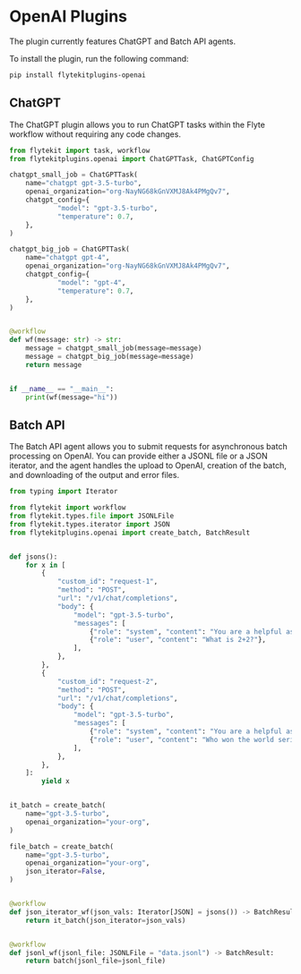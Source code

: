 # OpenAI Plugins

The plugin currently features ChatGPT and Batch API agents.

To install the plugin, run the following command:

```bash
pip install flytekitplugins-openai
```

## ChatGPT

The ChatGPT plugin allows you to run ChatGPT tasks within the Flyte workflow without requiring any code changes.

```python
from flytekit import task, workflow
from flytekitplugins.openai import ChatGPTTask, ChatGPTConfig

chatgpt_small_job = ChatGPTTask(
    name="chatgpt gpt-3.5-turbo",
    openai_organization="org-NayNG68kGnVXMJ8Ak4PMgQv7",
    chatgpt_config={
            "model": "gpt-3.5-turbo",
            "temperature": 0.7,
    },
)

chatgpt_big_job = ChatGPTTask(
    name="chatgpt gpt-4",
    openai_organization="org-NayNG68kGnVXMJ8Ak4PMgQv7",
    chatgpt_config={
            "model": "gpt-4",
            "temperature": 0.7,
    },
)


@workflow
def wf(message: str) -> str:
    message = chatgpt_small_job(message=message)
    message = chatgpt_big_job(message=message)
    return message


if __name__ == "__main__":
    print(wf(message="hi"))
```

## Batch API

The Batch API agent allows you to submit requests for asynchronous batch processing on OpenAI.
You can provide either a JSONL file or a JSON iterator, and the agent handles the upload to OpenAI,
creation of the batch, and downloading of the output and error files.

```python
from typing import Iterator

from flytekit import workflow
from flytekit.types.file import JSONLFile
from flytekit.types.iterator import JSON
from flytekitplugins.openai import create_batch, BatchResult


def jsons():
    for x in [
        {
            "custom_id": "request-1",
            "method": "POST",
            "url": "/v1/chat/completions",
            "body": {
                "model": "gpt-3.5-turbo",
                "messages": [
                    {"role": "system", "content": "You are a helpful assistant."},
                    {"role": "user", "content": "What is 2+2?"},
                ],
            },
        },
        {
            "custom_id": "request-2",
            "method": "POST",
            "url": "/v1/chat/completions",
            "body": {
                "model": "gpt-3.5-turbo",
                "messages": [
                    {"role": "system", "content": "You are a helpful assistant."},
                    {"role": "user", "content": "Who won the world series in 2020?"},
                ],
            },
        },
    ]:
        yield x


it_batch = create_batch(
    name="gpt-3.5-turbo",
    openai_organization="your-org",
)

file_batch = create_batch(
    name="gpt-3.5-turbo",
    openai_organization="your-org",
    json_iterator=False,
)


@workflow
def json_iterator_wf(json_vals: Iterator[JSON] = jsons()) -> BatchResult:
    return it_batch(json_iterator=json_vals)


@workflow
def jsonl_wf(jsonl_file: JSONLFile = "data.jsonl") -> BatchResult:
    return batch(jsonl_file=jsonl_file)
```
